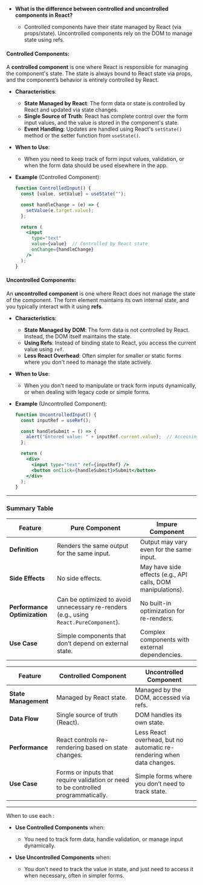 

- **What is the difference between controlled and uncontrolled components in React?**
    
    - Controlled components have their state managed by React (via props/state). Uncontrolled components rely on the DOM to manage state using refs.



#### **Controlled Components**:

A **controlled component** is one where React is responsible for managing the component's state. The state is always bound to React state via props, and the component’s behavior is entirely controlled by React.

- **Characteristics**:
    
    - **State Managed by React**: The form data or state is controlled by React and updated via state changes.
    - **Single Source of Truth**: React has complete control over the form input values, and the value is stored in the component's state.
    - **Event Handling**: Updates are handled using React's `setState()` method or the setter function from `useState()`.
- **When to Use**:
    
    - When you need to keep track of form input values, validation, or when the form data should be used elsewhere in the app.
- **Example** (Controlled Component):
    
    ```jsx
    function ControlledInput() {
      const [value, setValue] = useState("");
    
      const handleChange = (e) => {
        setValue(e.target.value);
      };
    
      return (
        <input 
          type="text" 
          value={value}  // Controlled by React state
          onChange={handleChange}
        />
      );
    }
    ```
    

#### **Uncontrolled Components**:

An **uncontrolled component** is one where React does not manage the state of the component. The form element maintains its own internal state, and you typically interact with it using **refs**.

- **Characteristics**:
    
    - **State Managed by DOM**: The form data is not controlled by React. Instead, the DOM itself maintains the state.
    - **Using Refs**: Instead of binding state to React, you access the current value using `ref`.
    - **Less React Overhead**: Often simpler for smaller or static forms where you don't need to manage the state actively.
- **When to Use**:
    
    - When you don't need to manipulate or track form inputs dynamically, or when dealing with legacy code or simple forms.
- **Example** (Uncontrolled Component):
    
    ```jsx
    function UncontrolledInput() {
      const inputRef = useRef();
    
      const handleSubmit = () => {
        alert("Entered value: " + inputRef.current.value);  // Accessing the DOM node's value directly
      };
    
      return (
        <div>
          <input type="text" ref={inputRef} />
          <button onClick={handleSubmit}>Submit</button>
        </div>
      );
    }
    ```
    

---

### **Summary Table**

|**Feature**|**Pure Component**|**Impure Component**|
|---|---|---|
|**Definition**|Renders the same output for the same input.|Output may vary even for the same input.|
|**Side Effects**|No side effects.|May have side effects (e.g., API calls, DOM manipulations).|
|**Performance Optimization**|Can be optimized to avoid unnecessary re-renders (e.g., using `React.PureComponent`).|No built-in optimization for re-renders.|
|**Use Case**|Simple components that don’t depend on external state.|Complex components with external dependencies.|

|**Feature**|**Controlled Component**|**Uncontrolled Component**|
|---|---|---|
|**State Management**|Managed by React state.|Managed by the DOM, accessed via refs.|
|**Data Flow**|Single source of truth (React).|DOM handles its own state.|
|**Performance**|React controls re-rendering based on state changes.|Less React overhead, but no automatic re-rendering when data changes.|
|**Use Case**|Forms or inputs that require validation or need to be controlled programmatically.|Simple forms where you don’t need to track state.|

---

When to use each :

- **Use Controlled Components** when:
    
    - You need to track form data, handle validation, or manage input dynamically.
- **Use Uncontrolled Components** when:
    
    - You don't need to track the value in state, and just need to access it when necessary, often in simpler forms.
